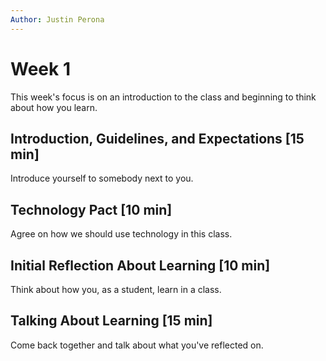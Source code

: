 ```yaml
---
Author: Justin Perona
---
```


# Week 1

This week's focus is on an introduction to the class and beginning to think about how you learn.

## Introduction, Guidelines, and Expectations [15 min]

Introduce yourself to somebody next to you.

## Technology Pact [10 min]

Agree on how we should use technology in this class.

## Initial Reflection About Learning [10 min]

Think about how you, as a student, learn in a class.

## Talking About Learning [15 min]

Come back together and talk about what you've reflected on.
